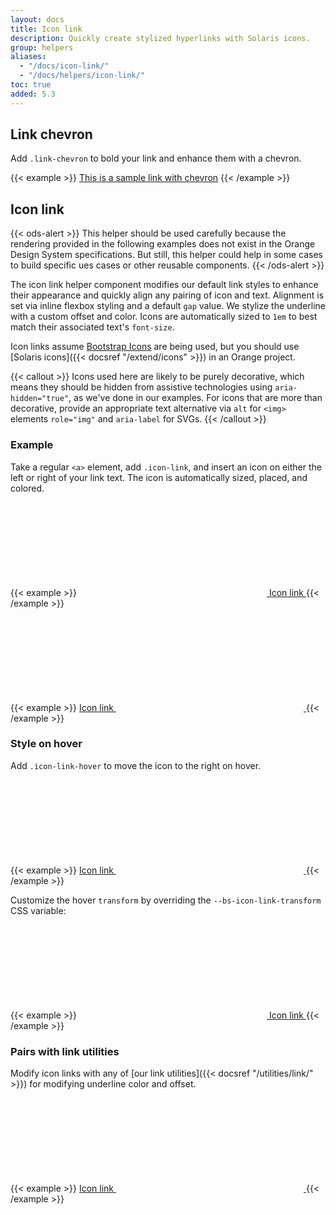 ```yaml
---
layout: docs
title: Icon link
description: Quickly create stylized hyperlinks with Solaris icons.
group: helpers
aliases:
  - "/docs/icon-link/"
  - "/docs/helpers/icon-link/"
toc: true
added: 5.3
---
```


## Link chevron

Add `.link-chevron` to bold your link and enhance them with a chevron.

{{< example >}}
<a class="link-chevron" href="#">This is a sample link with chevron</a>
{{< /example >}}

## Icon link

{{< ods-alert >}}
This helper should be used carefully because the rendering provided in the following examples does not exist in the Orange Design System specifications. But still, this helper could help in some cases to build specific ues cases or other reusable components.
{{< /ods-alert >}}

The icon link helper component modifies our default link styles to enhance their appearance and quickly align any pairing of icon and text. Alignment is set via inline flexbox styling and a default `gap` value. We stylize the underline with a custom offset and color. Icons are automatically sized to `1em` to best match their associated text's `font-size`.

Icon links assume [Bootstrap Icons](https://icons.getbootstrap.com) are being used, but you should use [Solaris icons]({{< docsref "/extend/icons" >}}) in an Orange project.

{{< callout >}}
Icons used here are likely to be purely decorative, which means they should be hidden from assistive technologies using `aria-hidden="true"`, as we've done in our examples. For icons that are more than decorative, provide an appropriate text alternative via `alt` for `<img>` elements `role="img"` and `aria-label` for SVGs.
{{< /callout >}}

### Example

Take a regular `<a>` element, add `.icon-link`, and insert an icon on either the left or right of your link text. The icon is automatically sized, placed, and colored.

{{< example >}}
<a class="icon-link" href="#">
  <svg class="bi" aria-hidden="true"><use xlink:href="#box-seam"></use></svg>
  Icon link
</a>
{{< /example >}}

{{< example >}}
<a class="icon-link" href="#">
  Icon link
  <svg class="bi" aria-hidden="true"><use xlink:href="#arrow-right"></use></svg>
</a>
{{< /example >}}

### Style on hover

Add `.icon-link-hover` to move the icon to the right on hover.

{{< example >}}
<a class="icon-link icon-link-hover" href="#">
  Icon link
  <svg class="bi" aria-hidden="true"><use xlink:href="#arrow-right"></use></svg>
</a>
{{< /example >}}

Customize the hover `transform` by overriding the `--bs-icon-link-transform` CSS variable:

{{< example >}}
<a class="icon-link icon-link-hover" style="--bs-icon-link-transform: translate3d(0, -.125rem, 0);" href="#">
  <svg class="bi" aria-hidden="true"><use xlink:href="#clipboard"></use></svg>
  Icon link
</a>
{{< /example >}}

### Pairs with link utilities

Modify icon links with any of [our link utilities]({{< docsref "/utilities/link/" >}}) for modifying underline color and offset.

{{< example >}}
<a class="icon-link icon-link-hover link-success link-underline-success link-underline-opacity-25" href="#">
  Icon link
  <svg class="bi" aria-hidden="true"><use xlink:href="#arrow-right"></use></svg>
</a>
{{< /example >}}
